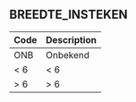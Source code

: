 ## BREEDTE_INSTEKEN				
				
|	Code	|	Description	|
|	---	|	---	|
|	ONB	|	Onbekend	|
|	< 6	|	< 6	|
|	> 6	|	> 6	|
